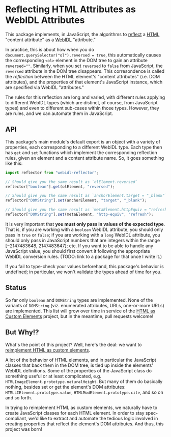 # Reflecting HTML Attributes as WebIDL Attributes

This package implements, in JavaScript, the algorithms to [reflect](http://www.whatwg.org/specs/web-apps/current-work/multipage/infrastructure.html#reflect) a [HTML](http://www.whatwg.org/specs/web-apps/current-work/multipage/) "content attribute" as a [WebIDL](http://heycam.github.io/webidl/) "attribute."

In practice, this is about how when you do `document.querySelector("ol").reversed = true`, this automatically causes the corresponding `<ol>` element in the DOM tree to gain an attribute `reversed=""`. Similarly, when you set `reversed` to `false` from JavaScript, the `reversed` attribute in the DOM tree disappears. This corresondence is called the _reflection_ between the HTML element's "content attributes" (i.e. DOM attributes), and the properties of that element's JavaScript instance, which are specified via WebIDL "attributes."

The rules for this reflection are long and varied, with different rules applying to different WebIDL types (which are distinct, of course, from JavaScript types) and even to different sub-cases within those types. However, they are rules, and we can automate them in JavaScript.

## API

This package's main module's default export is an object with a variety of properties, each corresponding to a different WebIDL type. Each type then has `get` and `set` functions which implement the corresponding reflection rules, given an element and a content attribute name. So, it goes something like this:

```js
import reflector from "webidl-reflector";

// Should give you the same result as `olElement.reversed`
reflector["boolean"].get(olElement, "reversed");

// Should give you the same result as `anchorElement.target = "_blank"`
reflector["DOMString"].set(anchorElement, "target", "_blank");

// Should give you the same result as `metaElement.httpEquiv = "refresh"`
reflector["DOMString"].set(metaElement, "http-equiv", "refresh");
```

It is very important that **you must only pass in values of the expected type**. That is, if you are working with a `boolean` WebIDL attribute, you should only pass in `true` or `false`; if you are working with a `long` WebIDL attribute, you should only pass in JavaScript numbers that are integers within the range [−2147483648, 2147483647]; etc. If you want to be able to handle any JavaScript value, you should first convert it following the appropriate WebIDL conversion rules. (TODO: link to a package for that once I write it.)

If you fail to type-check your values beforehand, this package's behavior is undefined; in particular, we won't validate the types ahead of time for you.

## Status

So far only `boolean` and `DOMString` types are implemented. None of the variants of `DOMString` (viz. enumerated attributes, URLs, one-or-more URLs) are implemented. This list will grow over time in service of the [HTML as Custom Elements](https://github.com/dglazkov/html-as-custom-elements) project, but in the meantime, pull requests welcome!

## But Why!?

What's the point of this project? Well, here's the deal: we want to [reimplement HTML as custom elements](https://github.com/dglazkov/html-as-custom-elements).

A lot of the behavior of HTML elements, and in particular the JavaScript classes that back them in the DOM tree, is tied up inside the elements' WebIDL definitions. Some of the properties of the JavaScript class do something useful or at least complicated, e.g. `HTMLImageElement.prototype.naturalHeight`. But many of them do basically nothing, besides set or get the element's DOM attributes: `HTMLLIElement.prototype.value`, `HTMLModElement.prototype.cite`, and so on and so forth.

In trying to reimplement HTML as custom elements, we naturally have to create JavaScript classes for each HTML element. In order to stay spec-compliant, we'd like to extract and automate the tedious logic involved in creating properties that reflect the element's DOM attributes. And thus, this project was born!
